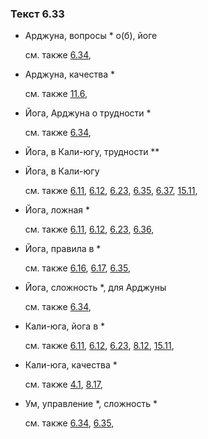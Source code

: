 ### Текст 6.33
	
- Арджуна, вопросы \* о(б), йоге

	см. также  [6.34](../06/0634.md), 
	
- Арджуна, качества \*

	см. также  [11.6](../11/1106.md), 
	
- Йога, Арджуна о трудности \*

	см. также  [6.34](../06/0634.md), 
	
- Йога, в Кали-югу, трудности \*\*

	
- Йога, в Кали-югу

	см. также  [6.11](../06/0611.md),  [6.12](../06/0612.md),  [6.23](../06/0623.md),  [6.35](../06/0635.md),  [6.37](../06/0637.md),  [15.11](../15/1511.md), 
	
- Йога, ложная \*

	см. также  [6.11](../06/0611.md),  [6.12](../06/0612.md),  [6.23](../06/0623.md),  [6.36](../06/0636.md), 
	
- Йога, правила в \*

	см. также  [6.16](../06/0616.md),  [6.17](../06/0617.md),  [6.35](../06/0635.md), 
	
- Йога, сложность \*, для Арджуны

	см. также  [6.34](../06/0634.md), 
	
- Кали-юга, йога в \*

	см. также  [6.11](../06/0611.md),  [6.12](../06/0612.md),  [6.23](../06/0623.md),  [8.12](../08/0812.md),  [15.11](../15/1511.md), 
	
- Кали-юга, качества \*

	см. также  [4.1](../04/0401.md),  [8.17](../08/0817.md), 
	
- Ум, управление \*, сложность \*

	см. также  [6.34](../06/0634.md),  [6.35](../06/0635.md), 
